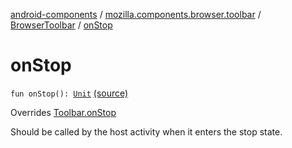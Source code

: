 [android-components](../../index.md) / [mozilla.components.browser.toolbar](../index.md) / [BrowserToolbar](index.md) / [onStop](./on-stop.md)

# onStop

`fun onStop(): `[`Unit`](https://kotlinlang.org/api/latest/jvm/stdlib/kotlin/-unit/index.html) [(source)](https://github.com/mozilla-mobile/android-components/blob/master/components/browser/toolbar/src/main/java/mozilla/components/browser/toolbar/BrowserToolbar.kt#L569)

Overrides [Toolbar.onStop](../../mozilla.components.concept.toolbar/-toolbar/on-stop.md)

Should be called by the host activity when it enters the stop state.

